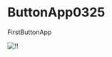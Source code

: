 
# ButtonApp0325
FirstButtonApp

![!!](https://user-images.githubusercontent.com/79950504/112435461-1c039e80-8d88-11eb-8a1a-6de98845a931.PNG)
